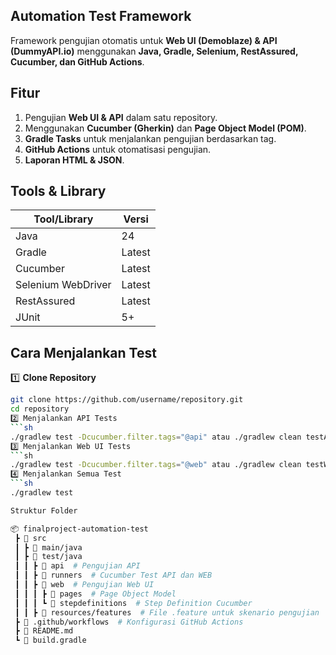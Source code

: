 ## Automation Test Framework

Framework pengujian otomatis untuk **Web UI (Demoblaze) & API (DummyAPI.io)** menggunakan **Java, Gradle, Selenium, RestAssured, Cucumber, dan GitHub Actions**.

## Fitur
1. Pengujian **Web UI & API** dalam satu repository.  
2. Menggunakan **Cucumber (Gherkin)** dan **Page Object Model (POM)**.  
3. **Gradle Tasks** untuk menjalankan pengujian berdasarkan tag.  
4. **GitHub Actions** untuk otomatisasi pengujian.  
5. **Laporan HTML & JSON**.

## Tools & Library

| Tool/Library | Versi  |
|-------------|--------|
| Java        | 24     |
| Gradle      | Latest |
| Cucumber    | Latest |
| Selenium WebDriver | Latest |
| RestAssured | Latest |
| JUnit       | 5+     |

## Cara Menjalankan Test

1️⃣ **Clone Repository**
```sh
git clone https://github.com/username/repository.git
cd repository
2️⃣ Menjalankan API Tests 
```sh
./gradlew test -Dcucumber.filter.tags="@api" atau ./gradlew clean testApi
3️⃣ Menjalankan Web UI Tests 
```sh
./gradlew test -Dcucumber.filter.tags="@web" atau ./gradlew clean testWeb
4️⃣ Menjalankan Semua Test  
```sh
./gradlew test

Struktur Folder

📦 finalproject-automation-test
 ┣ 📂 src
 ┃ ┣ 📂 main/java
 ┃ ┣ 📂 test/java
 ┃ ┃ ┣ 📂 api  # Pengujian API
 ┃ ┃ ┣ 📂 runners  # Cucumber Test API dan WEB
 ┃ ┃ ┣ 📂 web  # Pengujian Web UI
 ┃ ┃ ┃ ┣ 📂 pages  # Page Object Model
 ┃ ┃ ┃ ┗ 📂 stepdefinitions  # Step Definition Cucumber
 ┃ ┃ ┣ 📂 resources/features  # File .feature untuk skenario pengujian
 ┣ 📂 .github/workflows  # Konfigurasi GitHub Actions
 ┣ 📜 README.md
 ┗ 📜 build.gradle
